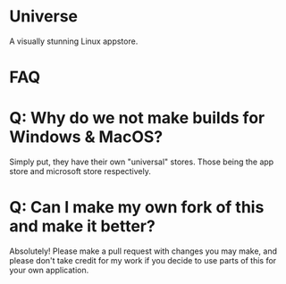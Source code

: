 # Universe

A visually stunning Linux appstore.

# FAQ

# Q: Why do we not make builds for Windows & MacOS?
Simply put, they have their own "universal" stores. Those being the app store and microsoft store respectively.

# Q: Can I make my own fork of this and make it better?

Absolutely! Please make a pull request with changes you may make, and please don't take credit for my work if you decide to use parts of this for your own application.